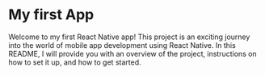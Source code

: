 # My first App

Welcome to my first React Native app! This project is an exciting journey into the world of mobile app development using React Native. In this README, I will provide you with an overview of the project, instructions on how to set it up, and how to get started.